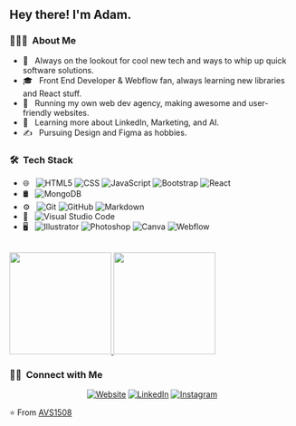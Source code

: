 
<h2> Hey there! I'm Adam.</h2>

<h3> 👨🏻‍💻 &nbsp;About Me </h3>

- 🤔 &nbsp;  Always on the lookout for cool new tech and ways to whip up quick software solutions.
- 🎓 &nbsp; Front End Developer & Webflow fan, always learning new libraries and React stuff.
- 💼 &nbsp; Running my own web dev agency, making awesome and user-friendly websites.
- 🌱 &nbsp; Learning more about LinkedIn, Marketing, and AI.
- ✍️ &nbsp; Pursuing Design and Figma as hobbies.

<h3> 🛠 &nbsp;Tech Stack</h3>

- 🌐 &nbsp;
  ![HTML5](https://img.shields.io/badge/-HTML5-333333?style=flat&logo=HTML5)
  ![CSS](https://img.shields.io/badge/-CSS-333333?style=flat&logo=CSS3&logoColor=1572B6)
  ![JavaScript](https://img.shields.io/badge/-JavaScript-333333?style=flat&logo=javascript)
  ![Bootstrap](https://img.shields.io/badge/-Bootstrap-333333?style=flat&logo=bootstrap&logoColor=563D7C)
  ![React](https://img.shields.io/badge/-React-333333?style=flat&logo=react)
- 🛢 &nbsp;
  ![MongoDB](https://img.shields.io/badge/-MongoDB-333333?style=flat&logo=mongodb)
- ⚙️ &nbsp;
  ![Git](https://img.shields.io/badge/-Git-333333?style=flat&logo=git)
  ![GitHub](https://img.shields.io/badge/-GitHub-333333?style=flat&logo=github)
  ![Markdown](https://img.shields.io/badge/-Markdown-333333?style=flat&logo=markdown)
- 🔧 &nbsp;
  ![Visual Studio Code](https://img.shields.io/badge/-Visual%20Studio%20Code-333333?style=flat&logo=visual-studio-code&logoColor=007ACC)
- 🖥 &nbsp;
  ![Illustrator](https://img.shields.io/badge/-Illustrator-333333?style=flat&logo=adobe-illustrator)
  ![Photoshop](https://img.shields.io/badge/-Photoshop-333333?style=flat&logo=adobe-photoshop)
  ![Canva](https://img.shields.io/badge/-canva-333333?style=flat&logo=adobe-canva)
   ![Webflow](https://img.shields.io/badge/-webflow-333333?style=flat&logo=adobe-webflow)

<br/>

<a href="https://github.com/Adameee89">
  <img height="180em" src="https://github-readme-stats.vercel.app/api?username=Adameee89&theme=buefy&show_icons=true" />
  <img height="180em" src="https://github-readme-stats.vercel.app/api/top-langs/?username=Adameee89&theme=buefy&layout=compact" />
</a>

<br/>

<h3> 🤝🏻 &nbsp;Connect with Me </h3>

<p align="center">
<a href="https://www.flow-phoenix.com/"><img alt="Website" src="https://img.shields.io/badge/Website-www-blue?style=flat-square&logo=google-chrome"></a>
<a href="https://www.linkedin.com/in/adamvegvari/"><img alt="LinkedIn" src="https://img.shields.io/badge/LinkedIn-Adam Vegvari-blue?style=flat-square&logo=linkedin"></a>
<a href="https://www.instagram.com/a.vegvari"><img alt="Instagram" src="https://img.shields.io/badge/Instagram-a.vegvari-blue?style=flat-square&logo=instagram"></a>
</p>

⭐️ From [AVS1508](https://github.com/AVS1508)
